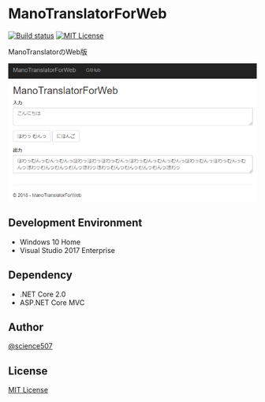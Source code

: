 # ManoTranslatorForWeb

[![Build status](https://ci.appveyor.com/api/projects/status/fgioqs3f9c122ury/branch/master?svg=true)](https://ci.appveyor.com/project/poketorena/manotranslatorforweb/branch/master)
[![MIT License](http://img.shields.io/badge/license-MIT-blue.svg?style=flat)](LICENSE)

ManoTranslatorのWeb版

![ManoTranslatorForweb](./Screenshot/ManoTranslatorForweb.png)


## Development Environment
* Windows 10 Home
* Visual Studio 2017 Enterprise

## Dependency
* .NET Core 2.0
* ASP.NET Core MVC

## Author

[@science507](https://twitter.com/science507)

## License
[MIT License](LICENSE)
